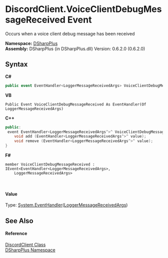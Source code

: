# DiscordClient.VoiceClientDebugMessageReceived Event
 

Occurs when a voice client debug message has been received

**Namespace:**&nbsp;<a href="503971eb-de5e-a570-9922-de9500a9b1cc">DSharpPlus</a><br />**Assembly:**&nbsp;DSharpPlus (in DSharpPlus.dll) Version: 0.6.2.0 (0.6.2.0)

## Syntax

**C#**<br />
``` C#
public event EventHandler<LoggerMessageReceivedArgs> VoiceClientDebugMessageReceived
```

**VB**<br />
``` VB
Public Event VoiceClientDebugMessageReceived As EventHandler(Of LoggerMessageReceivedArgs)
```

**C++**<br />
``` C++
public:
 event EventHandler<LoggerMessageReceivedArgs^>^ VoiceClientDebugMessageReceived {
	void add (EventHandler<LoggerMessageReceivedArgs^>^ value);
	void remove (EventHandler<LoggerMessageReceivedArgs^>^ value);
}
```

**F#**<br />
``` F#
member VoiceClientDebugMessageReceived : IEvent<EventHandler<LoggerMessageReceivedArgs>,
    LoggerMessageReceivedArgs>

```

<br />

#### Value
Type: <a href="http://msdn2.microsoft.com/en-us/library/db0etb8x" target="_blank">System.EventHandler</a>(<a href="3dac7647-99a6-c98f-d3b7-d9be4c1d0f40">LoggerMessageReceivedArgs</a>)

## See Also


#### Reference
<a href="8f8cbf24-03e9-53cc-389f-2ba10a699065">DiscordClient Class</a><br /><a href="503971eb-de5e-a570-9922-de9500a9b1cc">DSharpPlus Namespace</a><br />